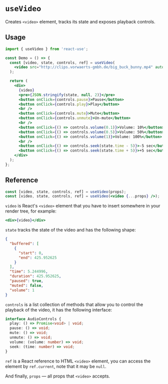 # `useVideo`

Creates `<video>` element, tracks its state and exposes playback controls.

## Usage

```jsx
import { useVideo } from 'react-use';

const Demo = () => {
  const [video, state, controls, ref] = useVideo(
    <video src="http://clips.vorwaerts-gmbh.de/big_buck_bunny.mp4" autoPlay />
  );

  return (
    <div>
      {video}
      <pre>{JSON.stringify(state, null, 2)}</pre>
      <button onClick={controls.pause}>Pause</button>
      <button onClick={controls.play}>Play</button>
      <br />
      <button onClick={controls.mute}>Mute</button>
      <button onClick={controls.unmute}>Un-mute</button>
      <br />
      <button onClick={() => controls.volume(0.1)}>Volume: 10%</button>
      <button onClick={() => controls.volume(0.5)}>Volume: 50%</button>
      <button onClick={() => controls.volume(1)}>Volume: 100%</button>
      <br />
      <button onClick={() => controls.seek(state.time - 5)}>-5 sec</button>
      <button onClick={() => controls.seek(state.time + 5)}>+5 sec</button>
    </div>
  );
};
```

## Reference

```jsx
const [video, state, controls, ref] = useVideo(props);
const [video, state, controls, ref] = useVideo(<video {...props} />);
```

`video` is React's `<video>` element that you have to insert somewhere in your
render tree, for example:

```jsx
<div>{video}</div>
```

`state` tracks the state of the video and has the following shape:

```json
{
  "buffered": [
    {
      "start": 0,
      "end": 425.952625
    }
  ],
  "time": 5.244996,
  "duration": 425.952625,
  "paused": true,
  "muted": false,
  "volume": 1
}
```

`controls` is a list collection of methods that allow you to control the
playback of the video, it has the following interface:

```ts
interface AudioControls {
  play: () => Promise<void> | void;
  pause: () => void;
  mute: () => void;
  unmute: () => void;
  volume: (volume: number) => void;
  seek: (time: number) => void;
}
```

`ref` is a React reference to HTML `<video>` element, you can access the element by
`ref.current`, note that it may be `null`.

And finally, `props` &mdash; all props that `<video>` accepts.
